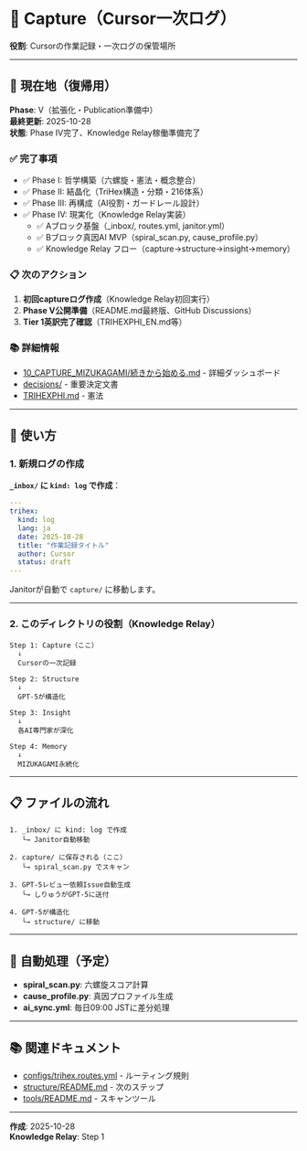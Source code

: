 # 📝 Capture（Cursor一次ログ）

**役割**: Cursorの作業記録・一次ログの保管場所

---

## 🎯 現在地（復帰用）

**Phase**: V（拡張化・Publication準備中）  
**最終更新**: 2025-10-28  
**状態**: Phase IV完了、Knowledge Relay稼働準備完了

### ✅ 完了事項

- ✅ Phase I: 哲学構築（六螺旋・憲法・概念整合）
- ✅ Phase II: 結晶化（TriHex構造・分類・216体系）
- ✅ Phase III: 再構成（AI役割・ガードレール設計）
- ✅ Phase IV: 現実化（Knowledge Relay実装）
  - ✅ Aブロック基盤（_inbox/, routes.yml, janitor.yml）
  - ✅ Bブロック真因AI MVP（spiral_scan.py, cause_profile.py）
  - ✅ Knowledge Relay フロー（capture→structure→insight→memory）

### 📋 次のアクション

1. **初回captureログ作成**（Knowledge Relay初回実行）
2. **Phase V公開準備**（README.md最終版、GitHub Discussions）
3. **Tier 1英訳完了確認**（TRIHEXPHI_EN.md等）

### 📚 詳細情報

- [10_CAPTURE_MIZUKAGAMI/続きから始める.md](../10_CAPTURE_MIZUKAGAMI/続きから始める.md) - 詳細ダッシュボード
- [decisions/](../decisions/) - 重要決定文書
- [TRIHEXPHI.md](../TRIHEXPHI.md) - 憲法

---

## 🎯 使い方

### 1. 新規ログの作成

**`_inbox/` に `kind: log` で作成**：

```yaml
---
trihex:
  kind: log
  lang: ja
  date: 2025-10-28
  title: "作業記録タイトル"
  author: Cursor
  status: draft
---
```

Janitorが自動で `capture/` に移動します。

---

### 2. このディレクトリの役割（Knowledge Relay）

```
Step 1: Capture（ここ）
  ↓
  Cursorの一次記録
  
Step 2: Structure
  ↓
  GPT-5が構造化
  
Step 3: Insight
  ↓
  各AI専門家が深化
  
Step 4: Memory
  ↓
  MIZUKAGAMI永続化
```

---

## 📋 ファイルの流れ

```
1. _inbox/ に kind: log で作成
   └→ Janitor自動移動
   
2. capture/ に保存される（ここ）
   └→ spiral_scan.py でスキャン
   
3. GPT-5レビュー依頼Issue自動生成
   └→ しりゅうがGPT-5に送付
   
4. GPT-5が構造化
   └→ structure/ に移動
```

---

## 🔧 自動処理（予定）

- **spiral_scan.py**: 六螺旋スコア計算
- **cause_profile.py**: 真因プロファイル生成
- **ai_sync.yml**: 毎日09:00 JSTに差分処理

---

## 📚 関連ドキュメント

- [configs/trihex.routes.yml](../configs/trihex.routes.yml) - ルーティング規則
- [structure/README.md](../structure/README.md) - 次のステップ
- [tools/README.md](../tools/README.md) - スキャンツール

---

**作成**: 2025-10-28  
**Knowledge Relay**: Step 1

